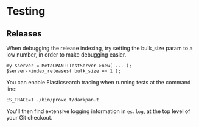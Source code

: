# Testing

## Releases

When debugging the release indexing, try setting the bulk_size param to a low number, in order to make debugging easier.

    my $server = MetaCPAN::TestServer->new( ... );
    $server->index_releases( bulk_size => 1 );
    
You can enable Elasticsearch tracing when running tests at the command line:

    ES_TRACE=1 ./bin/prove t/darkpan.t
    
You'll then find extensive logging information in `es.log`, at the top level of your Git checkout.
